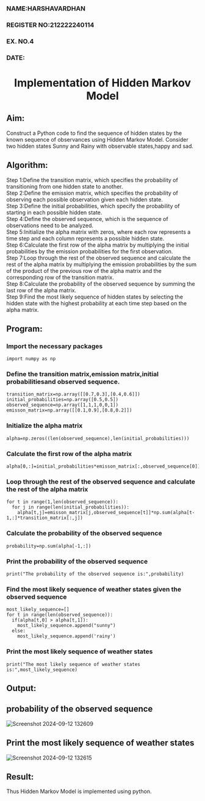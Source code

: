 <H3>NAME:HARSHAVARDHAN</H3>
<H3>REGISTER NO:212222240114</H3>
<H3>EX. NO.4</H3>
<H3>DATE:</H3>
<H1 ALIGN =CENTER> Implementation of Hidden Markov Model</H1>

## Aim: 
Construct a Python code to find the sequence of hidden states by the known sequence of observances using Hidden Markov Model. Consider two hidden states Sunny and Rainy with observable states,happy and sad.

## Algorithm:

Step 1:Define the transition matrix, which specifies the probability of transitioning from  one hidden state to another.<br>
Step 2:Define the emission matrix, which specifies the probability of observing each possible observation given each hidden state.<br>
Step 3:Define the initial probabilities, which specify the probability of starting in each possible hidden state.<br>
Step 4:Define the observed sequence, which is the sequence of observations need to  be analyzed.<br>
Step 5:Initialize the alpha matrix with zeros, where each row represents a time step and each column represents a possible hidden state.<br>
Step 6:Calculate the first row of the alpha matrix by multiplying the initial  probabilities by the emission probabilities for the first observation.<br>
Step 7:Loop through the rest of the observed sequence and calculate the rest of the alpha matrix by multiplying the emission probabilities by the sum of the product of 
       the previous row of the alpha matrix and the corresponding row of the transition matrix.<br>
Step 8:Calculate the probability of the observed sequence by summing the last row of the alpha matrix.<br>
Step 9:Find the most likely sequence of hidden states by selecting the hidden state with the highest probability at each time step based on the alpha matrix.<br>

## Program:
### Import the necessary packages
```
import numpy as np
```
### Define the transition matrix,emission matrix,initial probabilitiesand observed sequence.
```
transition_matrix=np.array([[0.7,0.3],[0.4,0.6]])
initial_probabilities=np.array([0.5,0.5])
observed_sequence=np.array([1,1,1,0,0,1])
emisson_matrix=np.array([[0.1,0.9],[0.8,0.2]])

```
### Initialize the alpha matrix
```
alpha=np.zeros((len(observed_sequence),len(initial_probabilities)))

```
### Calculate the first row of the alpha matrix
```
alpha[0,:]=initial_probabilities*emisson_matrix[:,observed_sequence[0]]
```
### Loop through the rest of the observed sequence and calculate the rest of the alpha matrix
```
for t in range(1,len(observed_sequence)):
  for j in range(len(initial_probabilities)):
    alpha[t,j]=emisson_matrix[j,observed_sequence[t]]*np.sum(alpha[t-1,:]*transition_matrix[:,j])

```
### Calculate the probability of the observed sequence
```
probability=np.sum(alpha[-1,:])

```
### Print the probability of the observed sequence
```
print("The probability of the observed sequence is:",probability)
```

### Find the most likely sequence of weather states given the observed sequence
```
most_likely_sequence=[]
for t in range(len(observed_sequence)):
  if(alpha[t,0] > alpha[t,1]):
    most_likely_sequence.append("sunny")
  else:
    most_likely_sequence.append('rainy')

```
### Print the most likely sequence of weather states
```
print("The most likely sequence of weather states is:",most_likely_sequence)
```


## Output:
## probability of the observed sequence
![Screenshot 2024-09-12 132609](https://github.com/user-attachments/assets/9a757e9e-035f-4112-8670-5bd9c6088034)
## Print the most likely sequence of weather states
![Screenshot 2024-09-12 132615](https://github.com/user-attachments/assets/c5282c32-d1c0-40a4-9002-7f61b7d25932)


## Result:
Thus Hidden Markov Model is implemented using python.

